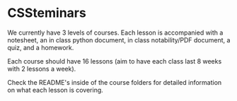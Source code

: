 # CSSteminars

We currently have 3 levels of courses. Each lesson is accompanied with a notesheet, an in class python document, in class notability/PDF document, a quiz, and a homework. 

Each course should have 16 lessons (aim to have each class last 8 weeks with 2 lessons a week). 

Check the README's inside of the course folders for detailed information on what each lesson is covering. 
